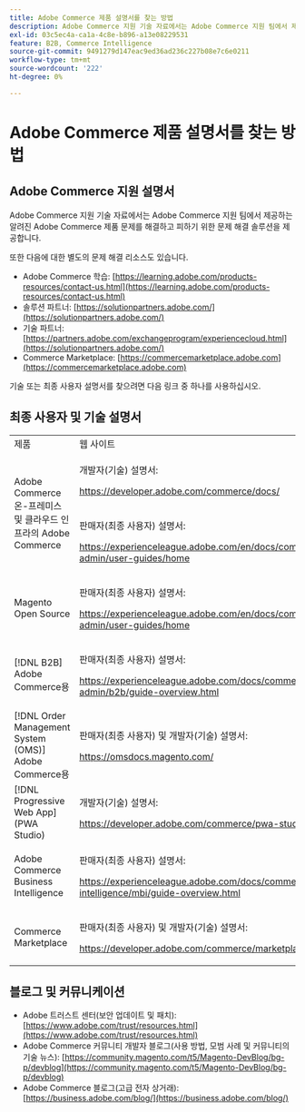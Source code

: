 ```yaml
---
title: Adobe Commerce 제품 설명서를 찾는 방법
description: Adobe Commerce 지원 기술 자료에서는 Adobe Commerce 지원 팀에서 제공하는 알려진 Adobe Commerce 제품 문제를 해결하고 피하기 위한 문제 해결 솔루션을 제공합니다.
exl-id: 03c5ec4a-ca1a-4c8e-b896-a13e08229531
feature: B2B, Commerce Intelligence
source-git-commit: 9491279d147eac9ed36ad236c227b08e7c6e0211
workflow-type: tm+mt
source-wordcount: '222'
ht-degree: 0%

---
```


# Adobe Commerce 제품 설명서를 찾는 방법

## Adobe Commerce 지원 설명서

Adobe Commerce 지원 기술 자료에서는 Adobe Commerce 지원 팀에서 제공하는 알려진 Adobe Commerce 제품 문제를 해결하고 피하기 위한 문제 해결 솔루션을 제공합니다.

또한 다음에 대한 별도의 문제 해결 리소스도 있습니다.

* Adobe Commerce 학습: [https://learning.adobe.com/products-resources/contact-us.html](https://learning.adobe.com/products-resources/contact-us.html)
* 솔루션 파트너: [https://solutionpartners.adobe.com/](https://solutionpartners.adobe.com/)
* 기술 파트너: [https://partners.adobe.com/exchangeprogram/experiencecloud.html](https://solutionpartners.adobe.com/)
* Commerce Marketplace: [https://commercemarketplace.adobe.com](https://commercemarketplace.adobe.com)

기술 또는 최종 사용자 설명서를 찾으려면 다음 링크 중 하나를 사용하십시오.

## 최종 사용자 및 기술 설명서

<table>
<tbody>
<tr>
<td>제품</td>
<td>웹 사이트</td>
</tr>
<tr>
<td rowspan="2">Adobe Commerce 온-프레미스 및
클라우드 인프라의 Adobe Commerce</td>
<td>
<p>개발자(기술) 설명서:</p>
<p><a href="https://developer.adobe.com/commerce/docs/">https://developer.adobe.com/commerce/docs/</a></p>
</td>
</tr>
<tr>
<td>
<p>판매자(최종 사용자) 설명서:</p>
<p><a href="https://experienceleague.adobe.com/en/docs/commerce-admin/user-guides/home">https://experienceleague.adobe.com/en/docs/commerce-admin/user-guides/home</a></p>
</td>
</tr>
<tr>
<td>
<p>Magento Open Source</p>
<p> </p>
</td>
<td>
<p>판매자(최종 사용자) 설명서:</p>
<p><a href="https://experienceleague.adobe.com/en/docs/commerce-admin/user-guides/home">https://experienceleague.adobe.com/en/docs/commerce-admin/user-guides/home</a></p>
</td>
</tr>
<tr>
<td>
<p>[!DNL B2B] Adobe Commerce용</p>
<p> </p>
</td>
<td>
<p>판매자(최종 사용자) 설명서:</p>
<p><a href="https://experienceleague.adobe.com/docs/commerce-admin/b2b/guide-overview.html">https://experienceleague.adobe.com/docs/commerce-admin/b2b/guide-overview.html</a></p>
</td>
</tr>
<tr>
<td>[!DNL Order Management System (OMS)] Adobe Commerce용</td>
<td>
<p>판매자(최종 사용자) 및 개발자(기술) 설명서:</p>
<p><a href="https://omsdocs.magento.com/">https://omsdocs.magento.com/</a></p>
</td>
</tr>
<tr>
<td>[!DNL Progressive Web App] (PWA Studio)</td>
<td>
<p>개발자(기술) 설명서:</p>
<p><a href="https://developer.adobe.com/commerce/pwa-studio/">https://developer.adobe.com/commerce/pwa-studio/</a></p>
</td>
</tr>
<tr>
<td>Adobe Commerce Business Intelligence</td>
<td>
<p>판매자(최종 사용자) 설명서:</p>
<p><a href="https://experienceleague.adobe.com/docs/commerce-business-intelligence/mbi/guide-overview.html">https://experienceleague.adobe.com/docs/commerce-business-intelligence/mbi/guide-overview.html</a></p>
</td>
</tr>
<tr>
<td>Commerce Marketplace</td>
<td>
<p>판매자(최종 사용자) 및 개발자(기술) 설명서:</p>
<p><a href="https://developer.adobe.com/commerce/marketplace/guides/sellers/">https://developer.adobe.com/commerce/marketplace/guides/sellers/</a></p>
</td>
</tr>
</tbody>
</table>


## 블로그 및 커뮤니케이션

* Adobe 트러스트 센터(보안 업데이트 및 패치): [https://www.adobe.com/trust/resources.html](https://www.adobe.com/trust/resources.html)
* Adobe Commerce 커뮤니티 개발자 블로그(사용 방법, 모범 사례 및 커뮤니티의 기술 뉴스): [https://community.magento.com/t5/Magento-DevBlog/bg-p/devblog](https://community.magento.com/t5/Magento-DevBlog/bg-p/devblog)
* Adobe Commerce 블로그(고급 전자 상거래):[https://business.adobe.com/blog/](https://business.adobe.com/blog/)
